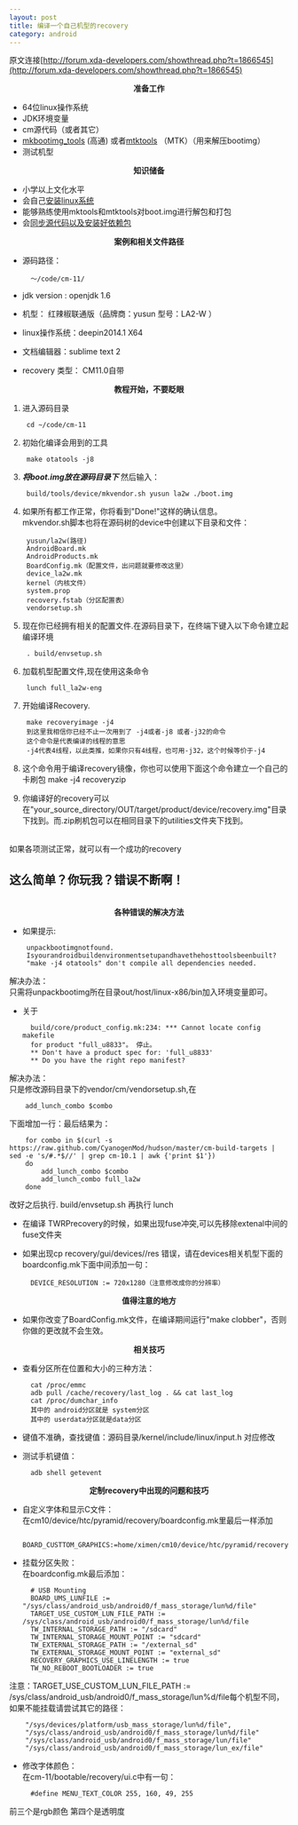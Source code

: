 ```yaml
---
layout: post
title: 编译一个自己机型的recovery
category: android
---
```


原文连接[http://forum.xda-developers.com/showthread.php?t=1866545](http://forum.xda-developers.com/showthread.php?t=1866545)


<center><strong>准备工作</strong></center>

+ 64位linux操作系统
+ JDK环境变量
+ cm源代码（或者其它）
+ [mkbootimg_tools](https://github.com/xiaolu/mkbootimg_tools) (高通) 或者[mtktools](https://github.com/bgcngm/mtk-tools) （MTK）（用来解压bootimg）
+ 测试机型

<center><strong>知识储备</strong></center>

+ 小学以上文化水平
+ 会自己[安装linux系统](http://yun-percy.github.io/linux/2014/09/05/win7installlinux.html)
+ 能够熟练使用mktools和mtktools对boot.img进行解包和打包
+ 会[同步源代码以及安装好依赖包](http://yun-percy.github.io/android/2014/09/12/makeandroid.html)

<center><strong>案例和相关文件路径</strong></center>

+ 源码路径：
	
		～/code/cm-11/

+ jdk version : openjdk 1.6
+ 机型： 红辣椒联通版（品牌商：yusun  型号：LA2-W   ）
+ linux操作系统：deepin2014.1 X64
+ 文档编辑器：sublime text 2
+ recovery 类型： CM11.0自带


<center><strong>教程开始，不要眨眼</strong></center>

1. 进入源码目录

		cd ~/code/cm-11

2. 初始化编译会用到的工具

		make otatools -j8

2. ___将boot.img放在源码目录下___ 然后输入：

		build/tools/device/mkvendor.sh yusun la2w ./boot.img

3. 如果所有都工作正常，你将看到"Done!"这样的确认信息。<br>mkvendor.sh脚本也将在源码树的device中创建以下目录和文件：
		
		yusun/la2w(路径)
		AndroidBoard.mk
		AndroidProducts.mk
		BoardConfig.mk（配置文件，出问题就要修改这里）
		device_la2w.mk
		kernel（内核文件）
		system.prop
		recovery.fstab（分区配置表）
		vendorsetup.sh 

4. 现在你已经拥有相关的配置文件.在源码目录下，在终端下键入以下命令建立起编译环境

		. build/envsetup.sh

5. 加载机型配置文件,现在使用这条命令

		lunch full_la2w-eng

5. 开始编译Recovery.

		make recoveryimage -j4
		到这里我相信你已经不止一次用到了 -j4或者-j8 或者-j32的命令
		这个命令是代表编译的线程的意思
		-j4代表4线程，以此类推，如果你只有4线程，也可用-j32，这个时候等价于-j4 
		
3. 这个命令用于编译recovery镜像，你也可以使用下面这个命令建立一个自己的卡刷包
		make -j4 recoveryzip

4. 你编译好的recovery可以在"your_source_directory/OUT/target/product/device/recovery.img"目录下找到。而.zip刷机包可以在相同目录下的utilities文件夹下找到。<br><br>

如果各项测试正常，就可以有一个成功的recovery


这么简单？你玩我？错误不断啊！
---------------

<br>
<center><strong>各种错误的解决方法</strong></center>

+  如果提示:

		unpackbootimgnotfound. 				  
		Isyourandroidbuildenvironmentsetupandhavethehosttoolsbeenbuilt?
		"make -j4 otatools" don't compile all dependencies needed.

解决办法：<br>
只需将unpackbootimg所在目录out/host/linux-x86/bin加入环境变量即可。 

+ 关于

		build/core/product_config.mk:234: *** Cannot locate config makefile
		for product "full_u8833"。 停止。
		** Don't have a product spec for: 'full_u8833'
		** Do you have the right repo manifest?
 
解决办法：<br>
只是修改源码目录下的vendor/cm/vendorsetup.sh,在 

		add_lunch_combo $combo

下面增加一行：最后结果为：

		for combo in $(curl -s https://raw.github.com/CyanogenMod/hudson/master/cm-build-targets | sed -e 's/#.*$//' | grep cm-10.1 | awk {'print $1'})
		do
    		add_lunch_combo $combo
    		add_lunch_combo full_la2w
		done

改好之后执行. build/envsetup.sh
再执行   lunch	
	
+ 在编译 TWRPrecovery的时候，如果出现fuse冲突,可以先移除extenal中间的fuse文件夹

+ 如果出现cp recovery/gui/devices//res  错误，请在devices相关机型下面的boardconfig.mk下面中间添加一句：

		DEVICE_RESOLUTION := 720x1280（注意修改成你的分辨率）

<center><strong>值得注意的地方</strong></center>

+ 如果你改变了BoardConfig.mk文件，在编译期间运行"make clobber"，否则你做的更改就不会生效。

<center><strong>相关技巧</strong></center>

+ 查看分区所在位置和大小的三种方法：

		cat /proc/emmc
		adb pull /cache/recovery/last_log . && cat last_log
		cat /proc/dumchar_info
		其中的 android分区就是 system分区
		其中的 userdata分区就是data分区

+ 键值不准确，查找键值：源码目录/kernel/include/linux/input.h
对应修改

+ 测试手机键值：

		adb shell getevent

<center><strong>定制recovery中出现的问题和技巧</strong></center>

+ 自定义字体和显示C文件：<br>
在cm10/device/htc/pyramid/recovery/boardconfig.mk里最后一样添加

		BOARD_CUSTTOM_GRAPHICS:=home/ximen/cm10/device/htc/pyramid/recovery/graphics.c

+ 挂载分区失败：<br>
在boardconfig.mk最后添加：
		
		# USB Mounting
		BOARD_UMS_LUNFILE := "/sys/class/android_usb/android0/f_mass_storage/lun%d/file"
		TARGET_USE_CUSTOM_LUN_FILE_PATH := /sys/class/android_usb/android0/f_mass_storage/lun%d/file
		TW_INTERNAL_STORAGE_PATH := "/sdcard"
		TW_INTERNAL_STORAGE_MOUNT_POINT := "sdcard"
		TW_EXTERNAL_STORAGE_PATH := "/external_sd"
		TW_EXTERNAL_STORAGE_MOUNT_POINT := "external_sd"
		RECOVERY_GRAPHICS_USE_LINELENGTH := true
		TW_NO_REBOOT_BOOTLOADER := true

注意：TARGET_USE_CUSTOM_LUN_FILE_PATH := /sys/class/android_usb/android0/f_mass_storage/lun%d/file每个机型不同，如果不能挂载请尝试其它的路径：

		"/sys/devices/platform/usb_mass_storage/lun%d/file",
		"/sys/class/android_usb/android0/f_mass_storage/lun%d/file"
		"/sys/class/android_usb/android0/f_mass_storage/lun/file"
		"/sys/class/android_usb/android0/f_mass_storage/lun_ex/file"

+ 修改字体颜色：<br>
在cm-11/bootable/recovery/ui.c中有一句：

		#define MENU_TEXT_COLOR 255, 160, 49, 255

前三个是rgb颜色 第四个是透明度
